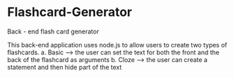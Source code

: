 # Flashcard-Generator
Back - end flash card generator

This back-end application uses node.js to allow users to create two types of flashcards. 
	a. Basic --> the user can set the text for both the front and the back of the flashcard as arguments
	b. Cloze --> the user can create a statement and then hide part of the text

